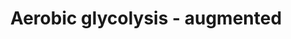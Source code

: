 ---
annotations:
- id: PW:0000641
  parent: regulatory pathway
  type: Pathway Ontology
  value: gluconeogenesis pathway
- id: PW:0000025
  parent: classic metabolic pathway
  type: Pathway Ontology
  value: glycolysis/gluconeogenesis pathway
- id: PW:0000605
  parent: disease pathway
  type: Pathway Ontology
  value: cancer pathway
authors:
- KJanssen
- Egonw
- AlexanderPico
- DeSl
- MaintBot
- L Dupuis
- Eweitz
- Finterly
- Khanspers
- Ash iyer
citedin: ''
communities:
- ONTOX
description: 'Glycolysis converts glucose, C6H12O6, into pyruvate, CH3COCOO- and H+.
  The free energy released in this process is used to form the ATP and NADH. This
  pathway shows changed glycolytic fluxes during the Warburg effect. It is an extended
  version of the glycolysis pathway ([WP534](https://www.wikipathways.org/index.php/Pathway:WP534)),
  and describes content in the computer model of the corresponding supplement, and
  the article of [Shestov et al., 2014](https://www.ncbi.nlm.nih.gov/pubmed/25009227).
  Passive transport of oxygen and lactic acid into the cell is depicted using dashed
  arrows, which may differ from the original computer model.   Referred article: [Shestov
  et al., 2014](https://www.ncbi.nlm.nih.gov/pubmed/25009227)'
last-edited: 2025-08-26
ndex: null
organisms:
- Homo sapiens
redirect_from:
- /index.php/Pathway:WP4628
- /instance/WP4628
- /instance/WP4628_r140448
revision: r140448
schema-jsonld:
- '@context': https://schema.org/
  '@id': https://wikipathways.github.io/pathways/WP4628.html
  '@type': Dataset
  creator:
    '@type': Organization
    name: WikiPathways
  description: 'Glycolysis converts glucose, C6H12O6, into pyruvate, CH3COCOO- and
    H+. The free energy released in this process is used to form the ATP and NADH.
    This pathway shows changed glycolytic fluxes during the Warburg effect. It is
    an extended version of the glycolysis pathway ([WP534](https://www.wikipathways.org/index.php/Pathway:WP534)),
    and describes content in the computer model of the corresponding supplement, and
    the article of [Shestov et al., 2014](https://www.ncbi.nlm.nih.gov/pubmed/25009227).
    Passive transport of oxygen and lactic acid into the cell is depicted using dashed
    arrows, which may differ from the original computer model.   Referred article:
    [Shestov et al., 2014](https://www.ncbi.nlm.nih.gov/pubmed/25009227)'
  keywords:
  - ADP
  - AK
  - ALD
  - AMP
  - ATP
  - BPG
  - CK
  - CR
  - DHAP
  - ENO
  - F26BP
  - F6P
  - FBP
  - G6P
  - G6PDH
  - GAP
  - GAPDH
  - GHMT
  - GLU
  - GLUT
  - GLUe
  - GLY
  - GPI
  - GPT
  - H
  - HK
  - H₂O
  - LAC
  - LACe
  - LDH
  - NAD
  - NADH
  - O2e
  - O₂
  - P
  - PCR
  - PEP
  - PFK
  - PGK
  - PGM
  - PK
  - PYR
  - SER
  - TPI
  - _2PG
  - _3PG
  license: CC0
  name: Aerobic glycolysis - augmented
seo: CreativeWork
title: Aerobic glycolysis - augmented
wpid: WP4628
---
